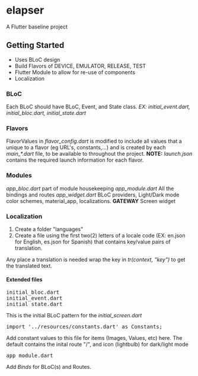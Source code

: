 # elapser

A Flutter baseline project

## Getting Started

- Uses BLoC design
- Build Flavors of DEVICE, EMULATOR, RELEASE, TEST
- Flutter Module to allow for re-use of components
- Localization

### BLoC

Each BLoC should have BLoC, Event, and State class. <i>EX: initial_event.dart, initial_bloc.dart, initial_state.dart</i>

### Flavors

FlavorValues in <i>flavor_config.dart</i> is modified to include all values that a unique to a flavor (eg URL's, constants,...) and is created by each <i>main_*.dart</i> file, to be available to throughout the project.
<b>NOTE:</b> <i>launch.json</i> contains the required launch information for each flavor.

### Modules

<i>app_bloc.dart</i> part of module housekeeping
<i>app_module.dart</i> All the bindings and routes
<i>app_widget.dart</i>  BLoC providers, Light/Dark mode color schemes, material_app, localizations.
<b>GATEWAY</b> Screen widget

### Localization
1) Create a folder "languages"
2) Create a file using the first two(2) letters of a locale code (EX: en.json for English, es.json for Spanish) that contains key/value pairs of translation.

Any place a translation is needed wrap the key in <i>tr(context, "key")</i> to get the translated text.

#### Extended files

<pre>
initial_bloc.dart
initial_event.dart
initial_state.dart
</pre>
This is the initial BLoC pattern for the <i>initial_screen.dart</i>

<pre>
import '../resources/constants.dart' as Constants;
</pre>
Add constant values to this file for items (Images, Values, etc) here. The default contains the inital route "/", and icon (lightbulb) for dark/light mode
<pre>
app_module.dart
</pre>
Add <i>Binds</i> for BLoC(s) and Routes.
